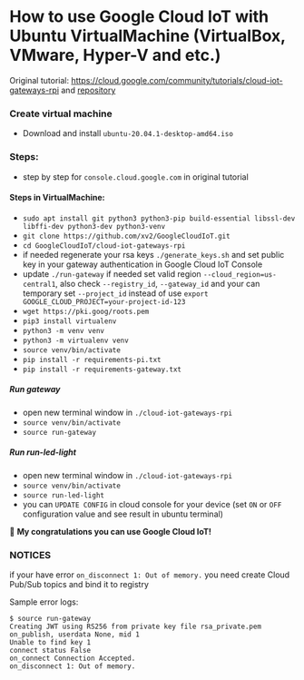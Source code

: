 # How to use Google Cloud IoT with Ubuntu VirtualMachine (VirtualBox, VMware, Hyper-V and etc.)

Original tutorial: https://cloud.google.com/community/tutorials/cloud-iot-gateways-rpi and [repository](https://github.com/GoogleCloudPlatform/community/tree/master/tutorials/cloud-iot-gateways-rpi)

### Create virtual machine
* Download and install `ubuntu-20.04.1-desktop-amd64.iso`

### Steps:

* step by step for `console.cloud.google.com` in original tutorial

#### Steps in VirtualMachine:

* `sudo apt install git python3 python3-pip build-essential libssl-dev libffi-dev python3-dev python3-venv`
* `git clone https://github.com/xv2/GoogleCloudIoT.git`
* `cd GoogleCloudIoT/cloud-iot-gateways-rpi`
* if needed regenerate your rsa keys `./generate_keys.sh` and set public key in your gateway authentication in Google Cloud IoT Console
* update `./run-gateway` if needed set valid region `--cloud_region=us-central1`, also check `--registry_id`, `--gateway_id` and your can temporary set `--project_id` instead of use `export GOOGLE_CLOUD_PROJECT=your-project-id-123`
* `wget https://pki.goog/roots.pem`
* `pip3 install virtualenv`
* `python3 -m venv venv`
* `python3 -m virtualenv venv`
* `source venv/bin/activate`
* `pip install -r requirements-pi.txt`
* `pip install -r requirements-gateway.txt`


##### Run gateway
* open new terminal window in `./cloud-iot-gateways-rpi`
* `source venv/bin/activate`
* `source run-gateway`

##### Run run-led-light
* open new terminal window in `./cloud-iot-gateways-rpi`
* `source venv/bin/activate`
* `source run-led-light`
* you can `UPDATE CONFIG` in cloud console for your device (set `ON` or `OFF` configuration value and see result in ubuntu terminal)

:tada: **My congratulations you can use Google Cloud IoT!**


### NOTICES
if your have error `on_disconnect 1: Out of memory.` you need create Cloud Pub/Sub topics and bind it to registry

Sample error logs:
```
$ source run-gateway
Creating JWT using RS256 from private key file rsa_private.pem
on_publish, userdata None, mid 1
Unable to find key 1
connect status False
on_connect Connection Accepted.
on_disconnect 1: Out of memory.
```
